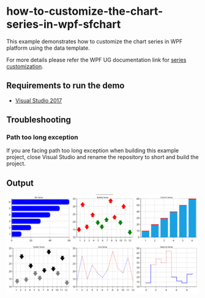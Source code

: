 # how-to-customize-the-chart-series-in-wpf-sfchart
This example demonstrates how to customize the chart series in WPF platform using the data template.

For more details please refer the WPF UG documentation link for [series customization](https://help.syncfusion.com/wpf/sfchart/styling-and-customization#customize-series).

## <a name="requirements-to-run-the-demo"></a>Requirements to run the demo ##

* [Visual Studio 2017](https://visualstudio.microsoft.com/downloads/)

## <a name="troubleshooting"></a>Troubleshooting ##
### Path too long exception
If you are facing path too long exception when building this example project, close Visual Studio and rename the repository to short and build the project.

## <a name="output"></a>Output ##

![output](Series_DataTemplate.png)
